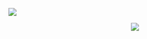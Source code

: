 ![](https://komarev.com/ghpvc/?username=konigcorpse&color=5c5c5c&base=2376&label=Profile+views+♡)

<p align=center> <img src=https://file.garden/Zn1iVmKBxFInJJHC/weedman.jpg>
